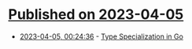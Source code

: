 # [Published on 2023-04-05](index.md)

* [2023-04-05, 00:24:36](https://lobste.rs/s/mqvznv/type_specialization_go) - [Type Specialization in Go](https://commaok.xyz/post/type_specialization/)

